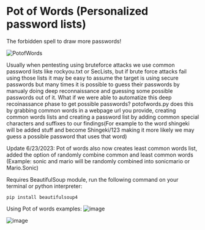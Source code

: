# Pot of Words (Personalized password lists)
The forbidden spell to draw more passwords!

![PotofWords](https://github.com/raskolnikov90/potofwords.py/assets/44821234/16d53a7f-80ba-4085-ad6e-7504bd343388)

  Usually when pentesting using bruteforce attacks we use common password lists like rockyou.txt or SecLists, but if brute force attacks fail using those lists it may be easy to assume the target is using secure passwords but many times it is possible to guess their passwords by manualy doing deep reconnaissance and guessing some possible passwords out of it. What if we were able to automatize this deep recoinassance phase to get possible passwords? potofwords.py does this by grabbing common words in a webpage url you provide, creating common words lists and creating a password list by adding common special characters and suffixes to our findings(For example to the word shingeki will be added stuff and become Shingeki/123 making it more likely we may guess a possible password that uses that word)

Update 6/23/2023: Pot of words also now creates least common words list, added the option of randomly combine common and least common words (Example: sonic and mario will be randomly combined into sonicmario or Mario.Sonic)

Requires BeautifulSoup module, run the following command on your terminal or python interpreter:

```
pip install beautifulsoup4
```

Using Pot of words examples:
![image](https://github.com/raskolnikov90/potofwords.py/assets/44821234/37868421-d890-4742-8f0a-7ad9fca4ab0e)

![image](https://github.com/raskolnikov90/potofwords.py/assets/44821234/9f19915c-f5ac-4aa5-9742-94edbad1c872)




